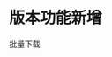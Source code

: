 <!-- # 更新日志 -->
<!-- __2022-12-16__ -->
<!-- + <a href="/zh/v1.1.0/o-admin-log-manage">日志管理</a> -->
<!-- + <a href="/zh/v1.1.0/o-admin-user#ldap-模式">用户Ldap模式</a> -->
# 版本功能新增
批量下载

<!-- <Home />
<script setup lang="ts">
import Home from '@theme/log.vue'
</script> -->
